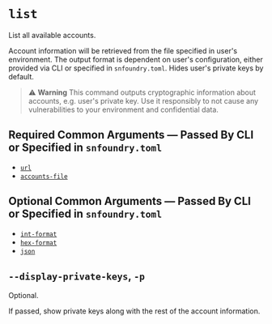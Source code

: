 # `list`
List all available accounts.

Account information will be retrieved from the file specified in user's environment.
The output format is dependent on user's configuration, either provided via CLI or specified in `snfoundry.toml`.
Hides user's private keys by default.

> ⚠️ **Warning**
> This command outputs cryptographic information about accounts, e.g. user's private key.
> Use it responsibly to not cause any vulnerabilities to your environment and confidential data.

## Required Common Arguments — Passed By CLI or Specified in `snfoundry.toml`

* [`url`](../common.md#--url--u-rpc_url)
* [`accounts-file`](../common.md#--accounts-file--f-path_to_accounts_file)

## Optional Common Arguments — Passed By CLI or Specified in `snfoundry.toml`
* [`int-format`]()
* [`hex-format`]()
* [`json`]()

## `--display-private-keys`, `-p`
Optional.

If passed, show private keys along with the rest of the account information.

